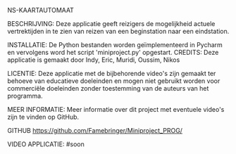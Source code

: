 NS-KAARTAUTOMAAT

BESCHRIJVING: Deze applicatie geeft reizigers de mogelijkheid actuele vertrektijden in te zien van reizen van een beginstation naar een eindstation.

INSTALLATIE: De Python bestanden worden geïmplementeerd in Pycharm en vervolgens word het script 'miniproject.py' opgestart. CREDITS: Deze applicatie is gemaakt door Indy, Eric, Muridi, Oussim, Nikos

LICENTIE: Deze applicatie met de bijbehorende video's zijn gemaakt ter behoeve van educatieve doeleinden en mogen niet gebruikt worden voor commerciële doeleinden zonder toestemming van de auteurs van het programma.

MEER INFORMATIE: Meer informatie over dit project met eventuele video's zijn te vinden op GitHub.

GITHUB https://github.com/Famebringer/Miniproject_PROG/

VIDEO APPLICATIE: #soon

